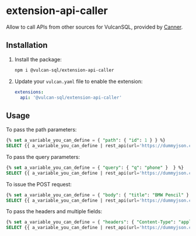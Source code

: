 # extension-api-caller

Allow to call APIs from other sources for VulcanSQL, provided by [Canner](https://canner.io/).

## Installation

1. Install the package:

   ```bash
   npm i @vulcan-sql/extension-api-caller
   ```

2. Update your `vulcan.yaml` file to enable the extension:

   ```yaml
   extensions:
     api: '@vulcan-sql/extension-api-caller'
   ```

## Usage

To pass the path parameters:

```sql
{% set a_variable_you_can_define = { "path": { "id": 1 } } %}
SELECT {{ a_variable_you_can_define | rest_api(url='https://dummyjson.com/products/:id') }}
```

To pass the query parameters:

```sql
{% set a_variable_you_can_define = { "query": { "q": "phone" }  } %}
SELECT {{ a_variable_you_can_define | rest_api(url='https://dummyjson.com/products/search') }}
```

To issue the POST request:

```sql
{% set a_variable_you_can_define = { "body": { "title": "BMW Pencil" } } %}
SELECT {{ a_variable_you_can_define | rest_api(url='https://dummyjson.com/products/add', method='POST') }}
```

To pass the headers and multiple fields:

```sql
{% set a_variable_you_can_define = { "headers": { "Content-Type": "application/json" }, "body": { "title": "BMW Pencil" } } %}
SELECT {{ a_variable_you_can_define | rest_api(url='https://dummyjson.com/products/add', method='POST') }}
```